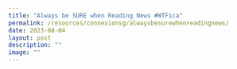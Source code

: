 ```yaml
---
title: "Always be SURE when Reading News #WTFica"
permalink: /resources/connexionsg/alwaysbesurewhenreadingnews/
date: 2023-08-04
layout: post
description: ""
image: ""
---
```

